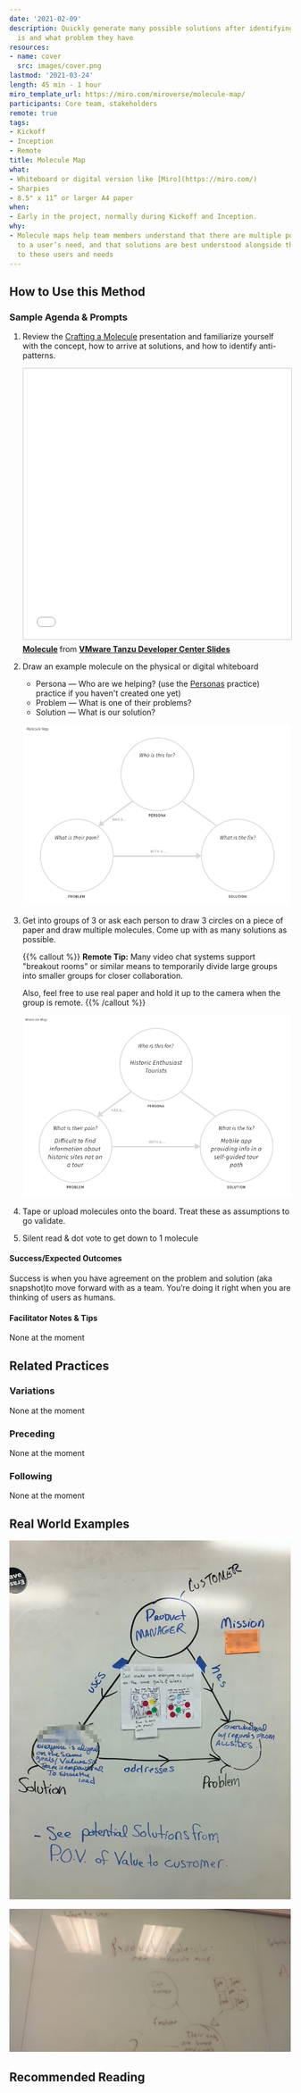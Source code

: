 ```yaml
---
date: '2021-02-09'
description: Quickly generate many possible solutions after identifying who the user
  is and what problem they have
resources:
- name: cover
  src: images/cover.png
lastmod: '2021-03-24'
length: 45 min - 1 hour
miro_template_url: https://miro.com/miroverse/molecule-map/
participants: Core team, stakeholders
remote: true
tags:
- Kickoff
- Inception
- Remote
title: Molecule Map
what:
- Whiteboard or digital version like [Miro](https://miro.com/)
- Sharpies
- 8.5" x 11” or larger A4 paper
when:
- Early in the project, normally during Kickoff and Inception.
why:
- Molecule maps help team members understand that there are multiple possible solutions
  to a user’s need, and that solutions are best understood alongside their relationship
  to these users and needs
---
```


## How to Use this Method
### Sample Agenda & Prompts
1. Review the [Crafting a Molecule](https://tanzu.vmware.com/content/vmware-tanzu-developer-center-slides/molecule) presentation and familiarize yourself with the concept, how to arrive at solutions, and how to identify anti-patterns.

   <iframe src="//www.slideshare.net/slideshow/embed_code/key/1wtb5448ncVV6E" width="595" height="485" frameborder="0" marginwidth="0" marginheight="0" scrolling="no" style="border:1px solid #CCC; border-width:1px; margin-bottom:5px; max-width: 100%;" allowfullscreen> </iframe> <div style="margin-bottom:5px"> <strong> <a href="//www.slideshare.net/VMwareTanzu/molecule-242998322" title="Molecule" target="_blank">Molecule</a> </strong> from <strong><a href="https://www.slideshare.net/VMwareTanzu" target="_blank">VMware Tanzu Developer Center Slides</a></strong> </div>

1. Draw an example molecule on the physical or digital whiteboard

   - Persona — Who are we helping? (use the [Personas](/practices/personas) practice) practice if you haven't created one yet)
   - Problem — What is one of their problems?
   - Solution — What is our solution?

   ![Blank Molecule Map](images/step-1.png)

1. Get into groups of 3 or ask each person to draw 3 circles on a piece of paper and draw multiple molecules. Come up with as many solutions as possible.

   {{% callout %}}
   **Remote Tip:** Many video chat systems support "breakout rooms" or similar means to temporarily divide large groups into smaller groups for closer collaboration. 
   
   Also, feel free to use real paper and hold it up to the camera when the group is remote.
   {{% /callout %}}

   ![Filled Molecule Map](images/step-2.png)
   
1. Tape or upload molecules onto the board. Treat these as assumptions to go validate.

1. Silent read & dot vote to get down to 1 molecule

#### Success/Expected Outcomes
Success is when you have agreement on the problem and solution (aka snapshot)to move forward with as a team. You’re doing it right when you are thinking of users as humans.


#### Facilitator Notes & Tips

None at the moment

## Related Practices

### Variations

None at the moment

### Preceding

None at the moment

### Following

None at the moment

## Real World Examples

![Close up of a detailed molecule map drawn on a whiteboard with persona in the center](images/example-1.jpg)

![Close up of a molecule map drawn on a whiteboard](images/example-2.jpg)

## Recommended Reading